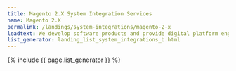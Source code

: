 ```yaml
---
title: Magento 2.X System Integration Services
name: Magento 2.X
permalink: /landings/system-integrations/magento-2-x
leadtext: We develop software products and provide digital platform engineering services in across Australia, New Zeland and Asia
list_generator: landing_list_system_integrations_b.html
---
```

{% include {{ page.list_generator }} %}